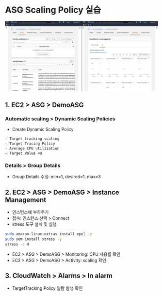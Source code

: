 # ASG Scaling Policy 실습
![asg-scaling-policy](images/asg-scaling-policy.png)

## 1. EC2 > ASG > DemoASG
### Automatic scaling > Dynamic Scaling Policies
- Create Dynamic Scaling Policy
```
- Target tracking scaling
- Target Tracing Policy
- Average CPU utilization
- Target Value 40
```
### Details > Group Details
- Group Details 수정: min=1, desired=1, max=3 


## 2. EC2 > ASG > DemoASG > Instance Management
- 인스턴스에 부하주기
- 접속: 인스턴스 선택 > Connect
- stress 도구 설치 및 실행
```bash
sudo amazon-linux-extras install epel -y
sudo yum install stress -y
stress -c 4
```
- EC2 > ASG > DemoASG > Monitoring: CPU 사용률 확인
- EC2 > ASG > DemoASG > Activity: scaling 확인

## 3. CloudWatch > Alarms > In alarm
- TargetTracking Policy 알람 발생 확인
